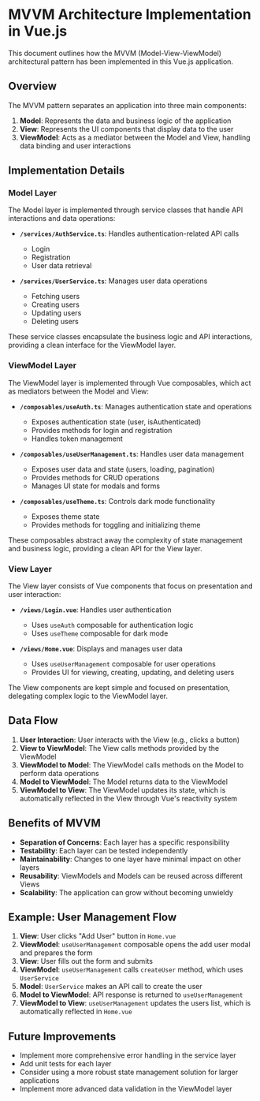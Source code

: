 # MVVM Architecture Implementation in Vue.js

This document outlines how the MVVM (Model-View-ViewModel) architectural pattern has been implemented in this Vue.js application.

## Overview

The MVVM pattern separates an application into three main components:

1. **Model**: Represents the data and business logic of the application
2. **View**: Represents the UI components that display data to the user
3. **ViewModel**: Acts as a mediator between the Model and View, handling data binding and user interactions

## Implementation Details

### Model Layer

The Model layer is implemented through service classes that handle API interactions and data operations:

- **`/services/AuthService.ts`**: Handles authentication-related API calls
  - Login
  - Registration
  - User data retrieval

- **`/services/UserService.ts`**: Manages user data operations
  - Fetching users
  - Creating users
  - Updating users
  - Deleting users

These service classes encapsulate the business logic and API interactions, providing a clean interface for the ViewModel layer.

### ViewModel Layer

The ViewModel layer is implemented through Vue composables, which act as mediators between the Model and View:

- **`/composables/useAuth.ts`**: Manages authentication state and operations
  - Exposes authentication state (user, isAuthenticated)
  - Provides methods for login and registration
  - Handles token management

- **`/composables/useUserManagement.ts`**: Handles user data management
  - Exposes user data and state (users, loading, pagination)
  - Provides methods for CRUD operations
  - Manages UI state for modals and forms

- **`/composables/useTheme.ts`**: Controls dark mode functionality
  - Exposes theme state
  - Provides methods for toggling and initializing theme

These composables abstract away the complexity of state management and business logic, providing a clean API for the View layer.

### View Layer

The View layer consists of Vue components that focus on presentation and user interaction:

- **`/views/Login.vue`**: Handles user authentication
  - Uses `useAuth` composable for authentication logic
  - Uses `useTheme` composable for dark mode

- **`/views/Home.vue`**: Displays and manages user data
  - Uses `useUserManagement` composable for user operations
  - Provides UI for viewing, creating, updating, and deleting users

The View components are kept simple and focused on presentation, delegating complex logic to the ViewModel layer.

## Data Flow

1. **User Interaction**: User interacts with the View (e.g., clicks a button)
2. **View to ViewModel**: The View calls methods provided by the ViewModel
3. **ViewModel to Model**: The ViewModel calls methods on the Model to perform data operations
4. **Model to ViewModel**: The Model returns data to the ViewModel
5. **ViewModel to View**: The ViewModel updates its state, which is automatically reflected in the View through Vue's reactivity system

## Benefits of MVVM

- **Separation of Concerns**: Each layer has a specific responsibility
- **Testability**: Each layer can be tested independently
- **Maintainability**: Changes to one layer have minimal impact on other layers
- **Reusability**: ViewModels and Models can be reused across different Views
- **Scalability**: The application can grow without becoming unwieldy

## Example: User Management Flow

1. **View**: User clicks "Add User" button in `Home.vue`
2. **ViewModel**: `useUserManagement` composable opens the add user modal and prepares the form
3. **View**: User fills out the form and submits
4. **ViewModel**: `useUserManagement` calls `createUser` method, which uses `UserService`
5. **Model**: `UserService` makes an API call to create the user
6. **Model to ViewModel**: API response is returned to `useUserManagement`
7. **ViewModel to View**: `useUserManagement` updates the users list, which is automatically reflected in `Home.vue`

## Future Improvements

- Implement more comprehensive error handling in the service layer
- Add unit tests for each layer
- Consider using a more robust state management solution for larger applications
- Implement more advanced data validation in the ViewModel layer
